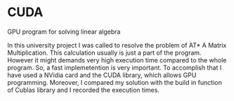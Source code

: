 # CUDA
GPU program for solving linear algebra

In this university project I was called to resolve the problem of AT* A Matrix Multiplication.
This calculation usually is just a part of the program. However it might demands very high execution 
time compared to the whole program. So, a fast implemetention is very important.
To accomplish that I have used a NVidia card and the CUDA library, which allows GPU programming.
Moreover, I compared my solution with the build in function of Cublas library and I recorded the 
execution times.

